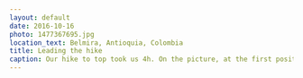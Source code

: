```yaml
---
layout: default
date: 2016-10-16
photo: 1477367695.jpg
location_text: Belmira, Antioquia, Colombia
title: Leading the hike
caption: Our hike to top took us 4h. On the picture, at the first position the guide who led us to the top, behind the crew I was with that day. With the big backpack on me the trek was hard but worth it! I met bunch of friends and saw crazy things!
---
```

